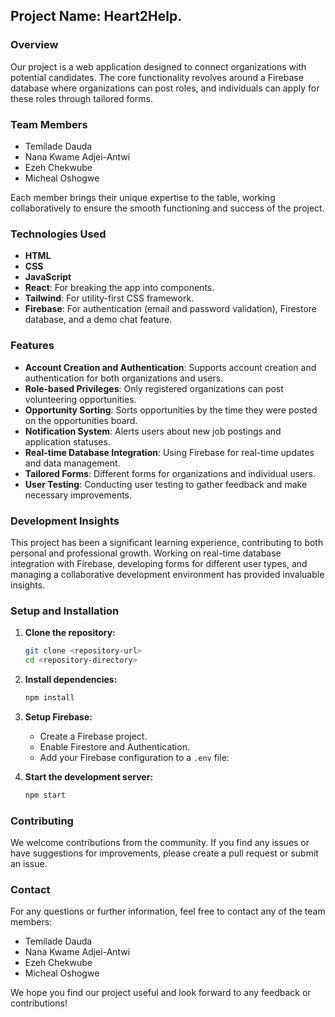 ## Project Name: Heart2Help.

### Overview

Our project is a web application designed to connect organizations with potential candidates. The core functionality revolves around a Firebase database where organizations can post roles, and individuals can apply for these roles through tailored forms.

### Team Members

- Temilade Dauda
- Nana Kwame Adjei-Antwi
- Ezeh Chekwube
- Micheal Oshogwe

Each member brings their unique expertise to the table, working collaboratively to ensure the smooth functioning and success of the project.

### Technologies Used

- **HTML**
- **CSS**
- **JavaScript**
- **React**: For breaking the app into components.
- **Tailwind**: For utility-first CSS framework.
- **Firebase**: For authentication (email and password validation), Firestore database, and a demo chat feature.

### Features

- **Account Creation and Authentication**: Supports account creation and authentication for both organizations and users.
- **Role-based Privileges**: Only registered organizations can post volunteering opportunities.
- **Opportunity Sorting**: Sorts opportunities by the time they were posted on the opportunities board.
- **Notification System**: Alerts users about new job postings and application statuses.
- **Real-time Database Integration**: Using Firebase for real-time updates and data management.
- **Tailored Forms**: Different forms for organizations and individual users.
- **User Testing**: Conducting user testing to gather feedback and make necessary improvements.

### Development Insights

This project has been a significant learning experience, contributing to both personal and professional growth. Working on real-time database integration with Firebase, developing forms for different user types, and managing a collaborative development environment has provided invaluable insights.

### Setup and Installation

1. **Clone the repository:**

   ```sh
   git clone <repository-url>
   cd <repository-directory>
   ```

2. **Install dependencies:**

   ```sh
   npm install
   ```

3. **Setup Firebase:**

   - Create a Firebase project.
   - Enable Firestore and Authentication.
   - Add your Firebase configuration to a `.env` file:

4. **Start the development server:**
   ```sh
   npm start
   ```

### Contributing

We welcome contributions from the community. If you find any issues or have suggestions for improvements, please create a pull request or submit an issue.

### Contact

For any questions or further information, feel free to contact any of the team members:

- Temilade Dauda
- Nana Kwame Adjei-Antwi
- Ezeh Chekwube
- Micheal Oshogwe

We hope you find our project useful and look forward to any feedback or contributions!
